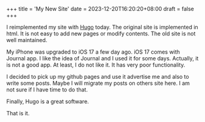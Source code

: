 +++
title = 'My New Site'
date = 2023-12-20T16:20:20+08:00
draft = false
+++

I reimplemented my site with [Hugo](https://gohugo.io/) today. The original site is implemented in html. It is not easy to add new pages or modify contents. The old site is not well maintained.

My iPhone was upgraded to iOS 17 a few day ago. iOS 17 comes with Journal app. I like the idea of Journal and I used it for some days. Actually, it is not a good app. At least, I do not like it. It has very poor functionality.

I decided to pick up my github pages and use it advertise me and also to write some posts. Maybe I will migrate my posts on others site here. I am not sure if I have time to do that.


Finally, Hugo is a great software.

That is it.